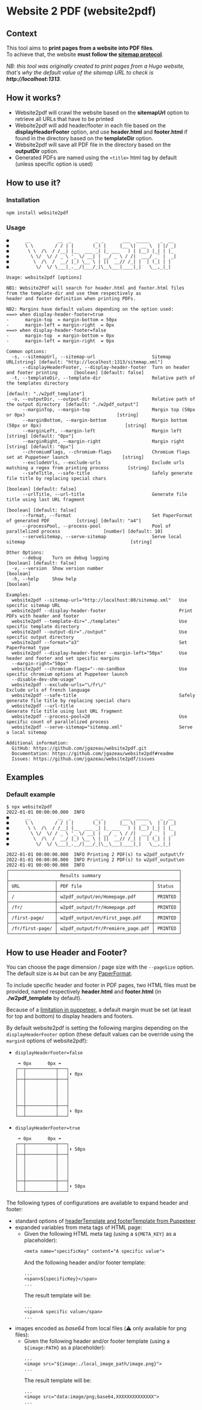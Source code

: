 # Website 2 PDF (website2pdf)

## Context

This tool aims to **print pages from a website into PDF files**.  
To achieve that, the website **must follow the [sitemap protocol](https://www.sitemaps.org/protocol.html)**.

_NB: this tool was originally created to print pages from a Hugo website, that's why the default value of the sitemap URL to check is **http://localhost:1313**._

## How it works?

- Website2pdf will crawl the website based on the **sitemapUrl** option to retrieve all URLs that have to be printed
- Website2pdf will add header/footer in each file based on the **displayHeaderFooter** option, and use **header.html** and **footer.html** if found in the directory based on the **templateDir** option.
- Website2pdf will save all PDF file in the directory based on the **outputDir** option.
- Generated PDFs are named using the `<title>` html tag by default (unless specific option is used)

## How to use it?

### Installation

```Shell
npm install website2pdf
```

### Usage

```
●      __          __  _         _ _       ___  _____    _  __
●      \ \        / / | |       (_) |     |__ \|  __ \  | |/ _|
●       \ \  /\  / /__| |__  ___ _| |_ ___   ) | |__) |_| | |_
●        \ \/  \/ / _ \ '_ \/ __| | __/ _ \ / /|  ___/ _` |  _|
●         \  /\  /  __/ |_) \__ \ | ||  __// /_| |  | (_| | |
●          \/  \/ \___|_.__/|___/_|\__\___|____|_|   \__,_|_|

Usage: website2pdf [options]

NB1: Website2Pdf will search for header.html and footer.html files from the template-dir and use them respectively as
header and footer definition when printing PDFs.

NB2: Margins have default values depending on the option used:
===> when display-header-footer=true
-      margin-top  = margin-bottom = 50px
-      margin-left = margin-right  = 0px
===> when display-header-footer=false
-      margin-top  = margin-bottom = 0px
-      margin-left = margin-right  = 0px

Common options:
  -s, --sitemapUrl, --sitemap-url                     Sitemap URL[string] [default: "http://localhost:1313/sitemap.xml"]
      --displayHeaderFooter, --display-header-footer  Turn on header and footer printing      [boolean] [default: false]
  -t, --templateDir, --template-dir                   Relative path of the templates directory
                                                                                           [default: "./w2pdf_template"]
  -o, --outputDir, --output-dir                       Relative path of the output directory  [default: "./w2pdf_output"]
      --marginTop, --margin-top                       Margin top (50px or 0px)                                  [string]
      --marginBottom, --margin-bottom                 Margin bottom (50px or 0px)                               [string]
      --marginLeft, --margin-left                     Margin left                              [string] [default: "0px"]
      --marginRight, --margin-right                   Margin right                             [string] [default: "0px"]
      --chromiumFlags, --chromium-flags               Chromium flags set at Puppeteer launch                    [string]
      --excludeUrls, --exclude-urls                   Exclude urls matching a regex from printing process       [string]
      --safeTitle, --safe-title                       Safely generate file title by replacing special chars
                                                                                              [boolean] [default: false]
      --urlTitle, --url-title                         Generate file title using last URL fragment
                                                                                              [boolean] [default: false]
      --format, --format                              Set PaperFormat of generated PDF          [string] [default: "a4"]
      --processPool, --process-pool                   Pool of parallelized process                [number] [default: 10]
      --serveSitemap, --serve-sitemap                 Serve local sitemap                                       [string]

Other Options:
      --debug    Turn on debug logging                                                        [boolean] [default: false]
  -v, --version  Show version number                                                                           [boolean]
  -h, --help     Show help                                                                                     [boolean]

Examples:
  website2pdf --sitemap-url="http://localhost:80/sitemap.xml"   Use specific sitemap URL
  website2pdf --display-header-footer                           Print PDFs with header and footer
  website2pdf --template-dir="./templates"                      Use specific template directory
  website2pdf --output-dir="./output"                           Use specific output directory
  website2pdf --format="a3"                                     Set PaperFormat type
  website2pdf --display-header-footer --margin-left="50px"      Use header and footer and set specific margins
  --margin-right="50px"
  website2pdf --chromium-flags="--no-sandbox                    Use specific chromium options at Puppeteer launch
  --disable-dev-shm-usage"
  website2pdf --exclude-urls="\/fr\/"                           Exclude urls of french language
  website2pdf --safe-title                                      Safely generate file title by replacing special chars
  website2pdf --url-title                                       Generate file title using last URL fragment
  website2pdf --process-pool=20                                 Use specific count of parallelized process
  website2pdf --serve-sitemap="sitemap.xml"                     Serve a local sitemap

Additional information:
  GitHub: https://github.com/jgazeau/website2pdf.git
  Documentation: https://github.com/jgazeau/website2pdf#readme
  Issues: https://github.com/jgazeau/website2pdf/issues
```

## Examples

### Default example

```
$ npx website2pdf
2022-01-01 00:00:00.000  INFO
●      __          __  _         _ _       ___  _____    _  __
●      \ \        / / | |       (_) |     |__ \|  __ \  | |/ _|
●       \ \  /\  / /__| |__  ___ _| |_ ___   ) | |__) |_| | |_
●        \ \/  \/ / _ \ '_ \/ __| | __/ _ \ / /|  ___/ _` |  _|
●         \  /\  /  __/ |_) \__ \ | ||  __// /_| |  | (_| | |
●          \/  \/ \___|_.__/|___/_|\__\___|____|_|   \__,_|_|

2022-01-01 00:00:00.000  INFO Printing 2 PDF(s) to w2pdf_output\fr
2022-01-01 00:00:00.000  INFO Printing 2 PDF(s) to w2pdf_output\en
2022-01-01 00:00:00.000  INFO
┌───────────────────────────────────────────────────────────────┐
│                   Results summary                             │
├─────────────────┬───────────────────────────────────┬─────────┤
│ URL             │ PDF file                          │ Status  │
├─────────────────┼───────────────────────────────────┼─────────┤
│ /               │ w2pdf_output/en/Homepage.pdf      │ PRINTED │
├─────────────────┼───────────────────────────────────┼─────────┤
│ /fr/            │ w2pdf_output/fr/Homepage.pdf      │ PRINTED │
├─────────────────┼───────────────────────────────────┼─────────┤
│ /first-page/    │ w2pdf_output/en/First_page.pdf    │ PRINTED │
├─────────────────┼───────────────────────────────────┼─────────┤
│ /fr/first-page/ │ w2pdf_output/fr/Première_page.pdf │ PRINTED │
└─────────────────┴───────────────────────────────────┴─────────┘
```

## How to use Header and Footer?

You can choose the page dimension / page size with the `--pageSize` option. The default size is `A4` but can be any [PaperFormat](https://pptr.dev/api/puppeteer.paperformat).

To include specific header and footer in PDF pages, two HTML files must be provided, named respectively **header.html** and **footer.html** (in **./w2pdf_template** by default).

Because of a [limitation in puppeteer](https://github.com/puppeteer/puppeteer/issues/1853), a default margin must be set (at least for top and bottom) to display headers and footers.

By default website2pdf is setting the following margins depending on the `displayHeaderFooter` option (these default values can be override using the `marginX` options of website2pdf):

- `displayHeaderFooter=false`
  ```
   ⬌ 0px      0px ⬌
  ┌──┬───────────┬───┐
  │  │           │   │⬍ 0px
  ├──┼───────────┼───┤
  │  │           │   │
  │  │           │   │
  │  │           │   │
  │  │           │   │
  ├──┼───────────┼───┤
  │  │           │   │⬍ 0px
  └──┴───────────┴───┘
  ```
- `displayHeaderFooter=true`
  ```
   ⬌ 0px      0px ⬌
  ┌──┬───────────┬───┐
  │  │           │   │⬍ 50px
  ├──┼───────────┼───┤
  │  │           │   │
  │  │           │   │
  │  │           │   │
  │  │           │   │
  ├──┼───────────┼───┤
  │  │           │   │⬍ 50px
  └──┴───────────┴───┘
  ```

The following types of configurations are available to expand header and footer:

- standard options of [headerTemplate and footerTemplate from Puppeteer](https://devdocs.io/puppeteer/index#pagepdfoptions)
- expanded variables from meta tags of HTML page:
  - Given the following HTML meta tag (using a `${META_KEY}` as a placeholder):
    ```
    <meta name="specificKey" content="A specific value">
    ```
    And the following header and/or footer template:
    ```
    ...
    <span>${specificKey}</span>
    ...
    ```
    The result template will be:
    ```
    ...
    <span>A specific value</span>
    ...
    ```
- images encoded as _base64_ from local files (:warning: only available for png files):
  - Given the following header and/or footer template (using a `${image:PATH}` as a placeholder):
    ```
    ...
    <image src="${image:./local_image_path/image.png}">
    ...
    ```
    The result template will be:
    ```
    ...
    <image src="data:image/png;base64,XXXXXXXXXXXXXX">
    ...
    ```
